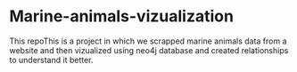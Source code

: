 # Marine-animals-vizualization
This repoThis is a project in which we scrapped marine animals data from a website and then vizualized using neo4j database and created relationships to understand it better.
